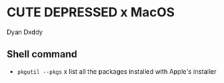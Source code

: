 # CUTE DEPRESSED x MacOS

Dyan Dxddy

## Shell command

- `pkgutil --pkgs` x list all the packages installed with Apple's installer
